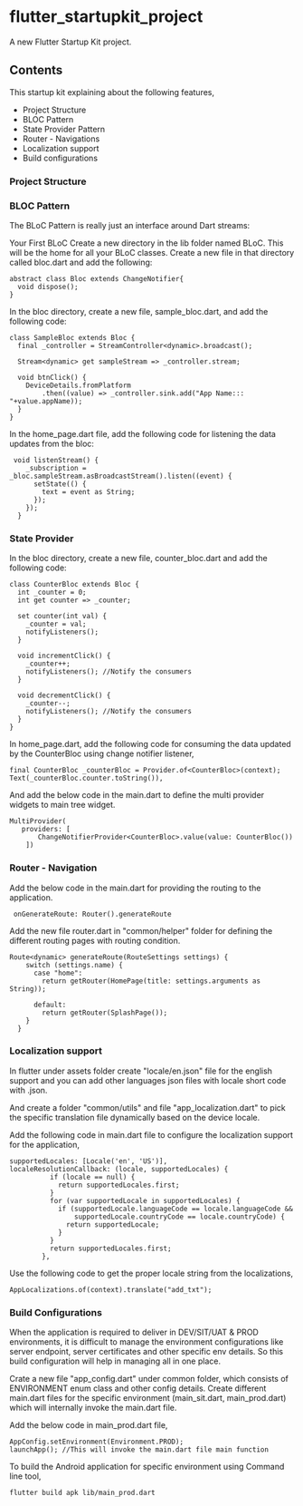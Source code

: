 # flutter_startupkit_project

A new Flutter Startup Kit project.

## Contents

This startup kit explaining about the following features,

   *  Project Structure
   *  BLOC Pattern
   *  State Provider Pattern
   *  Router - Navigations
   *  Localization support
   *  Build configurations

### Project Structure

### BLOC Pattern

The BLoC Pattern is really just an interface around Dart streams:

Your First BLoC
Create a new directory in the lib folder named BLoC. This will be the home for all your BLoC classes.
Create a new file in that directory called bloc.dart and add the following:
```
abstract class Bloc extends ChangeNotifier{
  void dispose();
}
```
In the bloc directory, create a new file, sample_bloc.dart, and add the following code:
```
class SampleBloc extends Bloc {
  final _controller = StreamController<dynamic>.broadcast();

  Stream<dynamic> get sampleStream => _controller.stream;

  void btnClick() {
    DeviceDetails.fromPlatform
        .then((value) => _controller.sink.add("App Name::: "+value.appName));
  }
}
```
In the home_page.dart file, add the following code for listening the data updates from the bloc:
```
 void listenStream() {
    _subscription = _bloc.sampleStream.asBroadcastStream().listen((event) {
      setState(() {
        text = event as String;
      });
    });
  }
  ```
  
### State Provider

In the bloc directory, create a new file, counter_bloc.dart and add the following code:
```
class CounterBloc extends Bloc {
  int _counter = 0;
  int get counter => _counter;

  set counter(int val) {
    _counter = val;
    notifyListeners();
  }

  void incrementClick() {
    _counter++;
    notifyListeners(); //Notify the consumers
  }

  void decrementClick() {
    _counter--;
    notifyListeners(); //Notify the consumers
  }
}
```
In home_page.dart, add the following code for consuming the data updated by the CounterBloc using change notifier listener,
```
final CounterBloc _counterBloc = Provider.of<CounterBloc>(context);
Text(_counterBloc.counter.toString()),
```
And add the below code in the main.dart to define the multi provider widgets to main tree widget.
```
MultiProvider(
   providers: [
       ChangeNotifierProvider<CounterBloc>.value(value: CounterBloc())
    ])
```

### Router - Navigation

Add the below code in the main.dart for providing the routing to the application.
```
 onGenerateRoute: Router().generateRoute
```
Add the new file router.dart in "common/helper" folder for defining the different routing pages with routing condition.
```
Route<dynamic> generateRoute(RouteSettings settings) {
    switch (settings.name) {
      case "home":
        return getRouter(HomePage(title: settings.arguments as String));

      default:
        return getRouter(SplashPage());
    }
  }
```

### Localization support

In flutter under assets folder create "locale/en.json" file for the english support and you can add other languages json files with locale short code with .json.

And create a folder "common/utils" and file "app_localization.dart" to pick the specific translation file dynamically based on the device locale.

Add the following code in main.dart file to configure the localization support for the application,
```
supportedLocales: [Locale('en', 'US')],
localeResolutionCallback: (locale, supportedLocales) {
          if (locale == null) {
            return supportedLocales.first;
          }
          for (var supportedLocale in supportedLocales) {
            if (supportedLocale.languageCode == locale.languageCode &&
                supportedLocale.countryCode == locale.countryCode) {
              return supportedLocale;
            }
          }
          return supportedLocales.first;
        },
 ```
Use the following code to get the proper locale string from the localizations,
```
AppLocalizations.of(context).translate("add_txt");
```

### Build Configurations

When the application is required to deliver in DEV/SIT/UAT & PROD environments, it is difficult to manage the environment configurations like server endpoint, server certificates and other specific env details. So this build configuration will help in managing all in one place.

Crate a new file "app_config.dart" under common folder, which consists of ENVIRONMENT enum class and other config details.
Create different main.dart files for the specific environment (main_sit.dart, main_prod.dart) which will internally invoke the main.dart file.

Add the below code in main_prod.dart file,
```
AppConfig.setEnvironment(Environment.PROD);
launchApp(); //This will invoke the main.dart file main function
```
To build the Android application for specific environment using Command line tool,
```
flutter build apk lib/main_prod.dart
```


